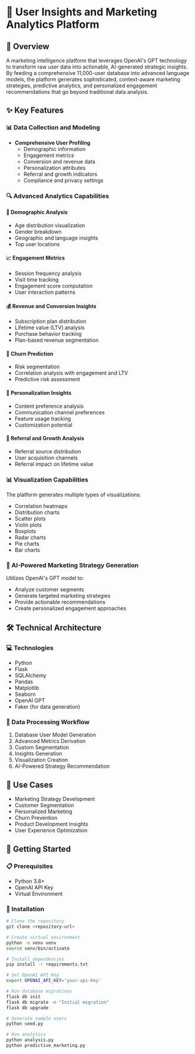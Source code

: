 # 🚀 User Insights and Marketing Analytics Platform

## 📝 Overview

A marketing intelligence platform that leverages OpenAI's GPT technology to transform raw user data into actionable, AI-generated strategic insights. By feeding a comprehensive 11,000-user database into advanced language models, the platform generates sophisticated, context-aware marketing strategies, predictive analytics, and personalized engagement recommendations that go beyond traditional data analysis.

## ✨ Key Features

### 📊 Data Collection and Modeling
- **Comprehensive User Profiling**
  - Demographic information
  - Engagement metrics
  - Conversion and revenue data
  - Personalization attributes
  - Referral and growth indicators
  - Compliance and privacy settings

### 🔍 Advanced Analytics Capabilities

#### 👥 Demographic Analysis
- Age distribution visualization
- Gender breakdown
- Geographic and language insights
- Top user locations

#### 📈 Engagement Metrics
- Session frequency analysis
- Visit time tracking
- Engagement score computation
- User interaction patterns

#### 💰 Revenue and Conversion Insights
- Subscription plan distribution
- Lifetime value (LTV) analysis
- Purchase behavior tracking
- Plan-based revenue segmentation

#### 🚨 Churn Prediction
- Risk segmentation
- Correlation analysis with engagement and LTV
- Predictive risk assessment

#### 🎯 Personalization Insights
- Content preference analysis
- Communication channel preferences
- Feature usage tracking
- Customization potential

#### 🤝 Referral and Growth Analysis
- Referral source distribution
- User acquisition channels
- Referral impact on lifetime value

### 📊 Visualization Capabilities

The platform generates multiple types of visualizations:
- Correlation heatmaps
- Distribution charts
- Scatter plots
- Violin plots
- Boxplots
- Radar charts
- Pie charts
- Bar charts

### 🤖 AI-Powered Marketing Strategy Generation

Utilizes OpenAI's GPT model to:
- Analyze customer segments
- Generate targeted marketing strategies
- Provide actionable recommendations
- Create personalized engagement approaches

## 🛠 Technical Architecture

### 💻 Technologies
- Python
- Flask
- SQLAlchemy
- Pandas
- Matplotlib
- Seaborn
- OpenAI GPT
- Faker (for data generation)

### 🔄 Data Processing Workflow
1. Database User Model Generation
2. Advanced Metrics Derivation
3. Custom Segmentation
4. Insights Generation
5. Visualization Creation
6. AI-Powered Strategy Recommendation

## 🚀 Use Cases
- Marketing Strategy Development
- Customer Segmentation
- Personalized Marketing
- Churn Prevention
- Product Development Insights
- User Experience Optimization

## 🏁 Getting Started

### 📋 Prerequisites
- Python 3.8+
- OpenAI API Key
- Virtual Environment

### 🔧 Installation

```bash
# Clone the repository
git clone <repository-url>

# Create virtual environment
python -m venv venv
source venv/bin/activate

# Install dependencies
pip install -r requirements.txt

# Set OpenAI API Key
export OPENAI_API_KEY='your-api-key'

# Run database migrations
flask db init
flask db migrate -m "Initial migration"
flask db upgrade

# Generate sample users
python seed.py

# Run analytics
python analysis.py
python predictive_marketing.py